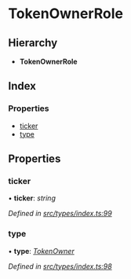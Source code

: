# TokenOwnerRole

## Hierarchy

* **TokenOwnerRole**

## Index

### Properties

* [ticker](tokenownerrole.md#ticker)
* [type](tokenownerrole.md#type)

## Properties

### ticker

• **ticker**: _string_

_Defined in_ [_src/types/index.ts:99_](https://github.com/PolymathNetwork/polymesh-sdk/blob/1221e467/src/types/index.ts#L99)

### type

• **type**: [_TokenOwner_](../enums/roletype.md#tokenowner)

_Defined in_ [_src/types/index.ts:98_](https://github.com/PolymathNetwork/polymesh-sdk/blob/1221e467/src/types/index.ts#L98)

